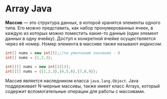 # Array Java
**Массив** — это структура данных, в которой хранятся элементы одного типа. Его можно представить, как набор пронумерованных ячеек, в каждую из которых можно поместить какие-то данные (один элемент данных в одну ячейку). Доступ к конкретной ячейке осуществляется через её номер. Номер элемента в массиве также называют _индексом_.
```java
int[] nums = new int[5];//по умолчанию значения - 0
int[] nums = {1,2,3};

int[][] nums = new int[3][3];
int[][] nums = {{1,2,3},{4,5,6},{7,8,9}};
```

Массив является наследником класса `java.lang.Object`. Java поддерживает N-мерные массивы, также имеет класс Arrays, который содержит вспомогательные операции для работы с массивами.